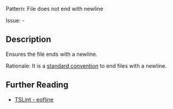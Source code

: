 Pattern: File does not end with newline

Issue: -

## Description

Ensures the file ends with a newline.  
  
Rationale: It is a [standard convention](http://stackoverflow.com/q/729692/3124288) to end files with a newline.

## Further Reading

* [TSLint - eofline](https://palantir.github.io/tslint/rules/eofline)